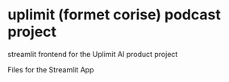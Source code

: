 # uplimit (formet corise) podcast project
streamlit frontend for the Uplimit AI product project

Files for the Streamlit App
